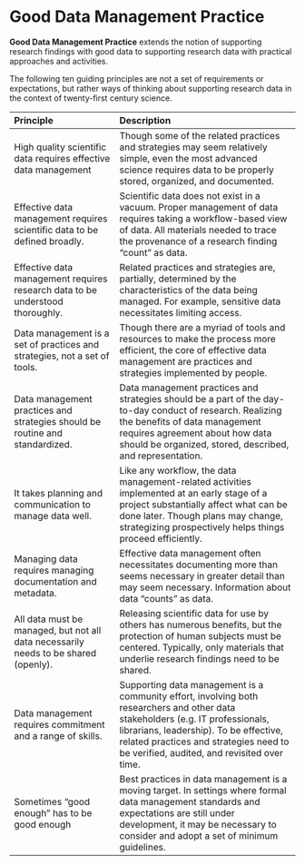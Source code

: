 # Good Data Management Practice

**Good Data Management Practice** extends the notion of supporting research findings with good data to supporting research data with practical approaches and activities.

The following ten guiding principles are not a set of requirements or expectations, but rather ways of thinking about supporting research data in the context of twenty-first century science.

|Principle|Description|
| :---- | :---- |
|High quality scientific data requires effective data management|Though some of the related practices and strategies may seem relatively simple, even the most advanced science requires data to be properly stored, organized, and documented.|
|Effective data management requires scientific data to be defined broadly.|Scientific  data does not exist in a vacuum. Proper management of data requires taking  a workflow-based view of data. All materials needed to trace the provenance of a research finding “count” as data.|
|Effective data management requires research data to be understood thoroughly.|Related practices and strategies are, partially, determined by the characteristics of the data being managed. For example, sensitive data necessitates limiting access.|
|Data management is a set of practices and strategies, not a set of tools.|Though there are a myriad of tools and resources to make the process more efficient, the core of effective data management are practices and strategies implemented by people.|
|Data management practices and strategies should be routine and standardized.|Data management practices and strategies should be a part of the day-to-day conduct of research. Realizing the benefits of data management requires agreement about how data should be organized, stored, described, and representation.|
|It takes planning and communication to manage data well.|Like any workflow, the data management-related activities implemented at an early stage of a project substantially affect what can be done later. Though plans may change, strategizing prospectively helps things proceed efficiently.|
|Managing data requires managing documentation and metadata.|Effective data management often necessitates documenting more than seems necessary in greater detail than may seem necessary. Information about data “counts” as data.|
|All data must be managed, but not all data necessarily needs to be shared (openly).|Releasing scientific data for use by others has numerous benefits, but the protection of human subjects must be centered. Typically, only materials that underlie research findings need to be shared.|
|Data management requires commitment and a range of skills.|Supporting data management is a community effort, involving both researchers and other data stakeholders (e.g. IT professionals, librarians, leadership). To be effective, related practices and strategies need to be verified, audited, and revisited over time.|
|Sometimes “good enough” has to be good enough|Best practices in data management is a moving target. In settings where formal data management standards and expectations are still under development, it may be necessary to consider and adopt a set of minimum guidelines.|
